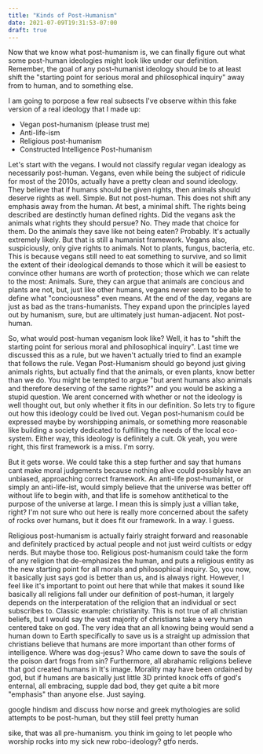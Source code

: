 ```yaml
---
title: "Kinds of Post-Humanism"
date: 2021-07-09T19:31:53-07:00
draft: true
---
```


Now that we know what post-humanism is, we can finally figure out what some post-human ideologies might look like under our definition. Remember, the goal of any post-humanist ideology should be to at least shift the "starting point for serious moral and philosophical inquiry" away from to human, and to something else.

I am going to porpose a few real subsects I've observe within this fake version of a real ideology that I made up:

 - Vegan post-humanism (please trust me)
 - Anti-life-ism
 - Religious post-humanism
 - Constructed Intelligence Post-humanism

Let's start with the vegans. I would not classify regular vegan idealogy as necessarily post-human. Vegans, even while being the subject of ridicule for most of the 2010s, actually have a pretty clean and sound ideology. They believe that if humans should be given rights, then animals should deserve rights as well. Simple. But not post-human. This does not shift any emphasis away from the human. At best, a minimal shift. The rights being described are destinctly human defined rights. Did the vegans ask the animals what rights they should persue? No. They made that choice for them. Do the animals they save like not being eaten? Probably. It's actually extremely likely. But that is still a humanist framework. Vegans also, suspiciously, only give rights to animals. Not to plants, fungus, bacteria, etc. This is because vegans still need to eat something to survive, and so limit the extent of their ideological demands to those which it will be easiest to convince other humans are worth of protection; those which we can relate to the most: Animals. Sure, they can argue that animals are concious and plants are not, but, just like other humans, vegans never seem to be able to define what "conciousness" even means. At the end of the day, vegans are just as bad as the trans-humanists. They expand upon the principles layed out by humanism, sure, but are ultimately just human-adjacent. Not post-human.

So, what would post-human veganism look like? Well, it has to "shift the starting point for serious moral and philosophical inquiry". Last time we discussed this as a rule, but we haven't actually tried to find an example that follows the rule. Vegan Post-Humanism should go beyond just giving animals rights, but actually find that the animals, or even plants, know better than we do. You might be tempted to argue "but arent humans also animals and therefore deserving of the same rights?" and you would be asking a stupid question. We arent concerned with whether or not the ideology is well thought out, but only whether it fits in our definition. So lets try to figure out how this ideology could be lived out. Vegan post-humanism could be expressed maybe by worshipping animals, or something more reasonable like building a society dedicated to fulfilling the needs of the local eco-system. Either way, this ideology is definitely a cult. Ok yeah, you were right, this first framework is a miss. I'm sorry.

But it gets worse. We could take this a step further and say that humans cant make moral judgements because nothing alive could possibly have an unbiased, approaching correct framework. An anti-life post-humanist, or simply an anti-life-ist, would simply believe that the universe was better off without life to begin with, and that life is somehow antithetical to the purpose of the universe at large. I mean this is simply just a villian take, right? I'm not sure who out here is really more concerned about the safety of rocks over humans, but it does fit our framework. In a way. I guess.

Religious post-humanism is actually fairly straight forward and reasonable and definitely practiced by actual people and not just weird cultists or edgy nerds. But maybe those too. Religious post-humanism could take the form of any religion that de-emphasizes the human, and puts a religious entity as the new starting point for all morals and philosophical inquiry. So, you now, it basically just says god is better than us, and is always right. However, I feel like it's important to point out here that while that makes it sound like basically all religions fall under our definition of post-human, it largely depends on the interperatation of the religion that an individual or sect subscribes to. Classic example: christianity. This is not true of all christian beliefs, but I would say the vast majority of christians take a very human centered take on god. The very idea that an all knowing being would send a human down to Earth specifically to save us is a straight up admission that christians believe that humans are more important than other forms of intelligence. Where was dog-jesus? Who came down to save the souls of the poison dart frogs from sin? Furthermore, all abrahamic religions believe that god created humans in It's image. Morality may have been ordained by god, but if humans are basically just little 3D printed knock offs of god's enternal, all embracing, supple dad bod, they get quite a bit more "emphasis" than anyone else. Just saying.


google hindism and discuss how norse and greek mythologies are solid attempts to be post-human, but they still feel pretty human

sike, that was all pre-humanism. you think im going to let people who worship rocks into my sick new robo-ideology? gtfo nerds.
